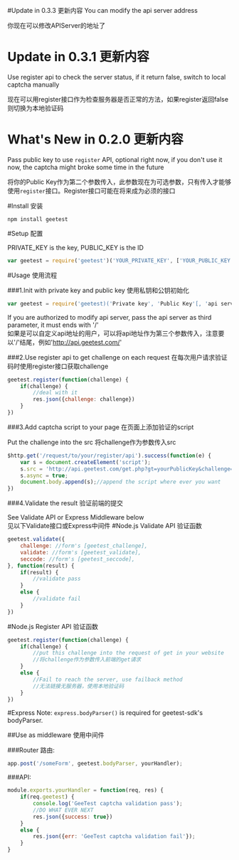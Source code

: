 #Update in 0.3.3 更新内容
You can modify the api server address

你现在可以修改APIServer的地址了

# Update in 0.3.1 更新内容
Use register api to check the server status, if it return false, switch to local captcha manually  

现在可以用register接口作为检查服务器是否正常的方法，如果register返回false则切换为本地验证码

# What's New in 0.2.0 更新内容
Pass public key to use `register` API, optional right now, if you don't use it now, the captcha might broke some time in the future  

将你的Public Key作为第二个参数传入，此参数现在为可选参数，只有传入才能够使用`register`接口。Register接口可能在将来成为必须的接口

#Install 安装

```
npm install geetest

```

#Setup 配置

PRIVATE_KEY is the key, PUBLIC_KEY is the ID

```js
var geetest = require('geetest')('YOUR_PRIVATE_KEY', ['YOUR_PUBLIC_KEY');
```

#Usage 使用流程

###1.Init with private key and public key 使用私钥和公钥初始化
```js
var geetest = require('geetest)('Private key', 'Public Key'[, 'api server'])
```
If you are authorized to modify api server, pass the api server as third parameter, it must ends with '/'  
如果是可以自定义api地址的用户，可以将api地址作为第三个参数传入，注意要以'/'结尾，例如'http://api.geetest.com/'

###2.Use register api to get challenge on each request 
在每次用户请求验证码时使用register接口获取challenge

```js
geetest.register(function(challenge) {
	if(challenge) {
		//deal with it
		res.json({challenge: challenge})
	}
})
```
###3.Add captcha script to your page 在页面上添加验证的script

Put the challenge into the src 将challenge作为参数传入src

```js
$http.get('/request/to/your/register/api').success(function(e) {
	var s = document.createElement('script');
	s.src = 'http://api.geetest.com/get.php?gt=yourPublicKey&challenge=' + challenge;
	s.async = true;
	document.body.append(s);//append the script where ever you want
})

```
###4.Validate the result 验证前端的提交

See Validate API or Express Middleware below  
见以下Validate接口或Express中间件
#Node.js Validate API 验证函数
```js
geetest.validate({
	challenge: //form's [geetest_challenge],
	validate: //form's [geetest_validate],
	seccode: //form's [geetest_seccode],
}, function(result) {
	if(result) {
		//validate pass
	}
	else {
		//validate fail
	}
})
```
#Node.js Register API 验证函数
```js
geetest.register(function(challenge) {
	if(challenge) {
		//put this challenge into the request of get in your website
		//将challenge作为参数传入前端的get请求
	}
	else {
		//Fail to reach the server, use failback method
		//无法链接无服务器，使用本地验证码
	}
})
```

#Express
Note: `express.bodyParser()` is required for geetest-sdk's bodyParser.

##Use as middleware 使用中间件

###Router  路由:  
```js
app.post('/someForm', geetest.bodyParser, yourHandler);
```

###API:
```js
module.exports.yourHandler = function(req, res) {
	if(req.geetest) {
		console.log('GeeTest captcha validation pass');
		//DO WHAT EVER NEXT
		res.json({success: true})
	}
	else {
		res.json({err: 'GeeTest captcha validation fail'});
	}
}

```
